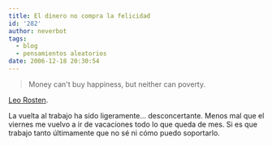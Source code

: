 ```yaml
---
title: El dinero no compra la felicidad
id: '282'
author: neverbot
tags:
  - blog
  - pensamientos aleatorios
date: 2006-12-18 20:30:54
---
```


> Money can't buy happiness, but neither can poverty.

[Leo Rosten](http://en.wikipedia.org/wiki/Leo_Rosten).

La vuelta al trabajo ha sido ligeramente... desconcertante. Menos mal que el viernes me vuelvo a ir de vacaciones todo lo que queda de mes. Si es que trabajo tanto últimamente que no sé ni cómo puedo soportarlo.
